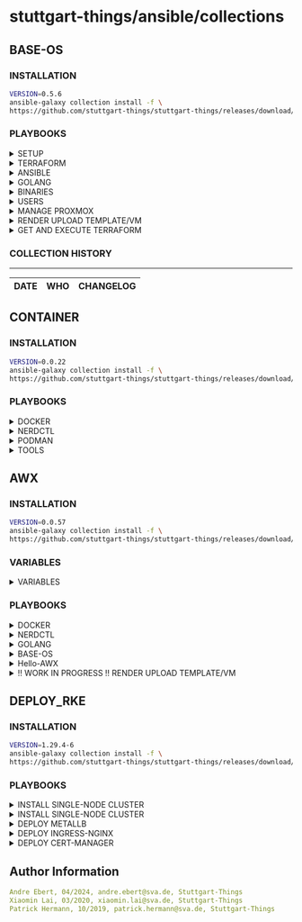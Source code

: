 # stuttgart-things/ansible/collections

## BASE-OS

### INSTALLATION

```bash
VERSION=0.5.6
ansible-galaxy collection install -f \
https://github.com/stuttgart-things/stuttgart-things/releases/download/${VERSION}/sthings-base_os-${VERSION}.tar.gz
```

### PLAYBOOKS

<details><summary>SETUP</summary>

base setup for linux machine: updates, packages, ca, banner + filesystem.

```bash
ansible-playbook sthings.base_os.setup -vv -i /tmp/inv
```

</details>

<details><summary>TERRAFORM</summary>

deploys ansible + dependecies

```bash
# VSPHERE-TF-VARS PROFILE
ansible-playbook sthings.base_os.terraform \
-e tf_project_path=/home/andre/Projects/ansible/awx/base-codehub/terraform/vsphere-andre-vm \
-e tf_vars_profile=vsphere-terraform -vv
```
```bash
# PROXMOX-TF-VARS PROFILE
ansible-playbook sthings.base_os.terraform \
-e tf_project_path=/home/andre/Projects/ansible/awx/base-codehub/terraform/proxmox-andre-vm \
-e tf_vars_profile=proxmox-terraform -vv
```
```bash
# EXAMPLE GET TERRAFORM CONFIG FROM S3 BUCKET
ansible-playbook sthings.base_os.terraform \
-e tf_project_path=/home/andre/Projects/ansible/awx/base-codehub/terraform/vsphere-andre-vm \
-e tf_vars_profile=vsphere-terraform \
-e download_config_s3=true \
-e bucket_name=example-bucket \
-e object_name=example-object -vv
```

</details>

<details><summary>ANSIBLE</summary>

deploys ansible + dependecies

```bash
ansible-playbook sthings.base_os.ansible -vv -i /tmp/inv
```

</details>

<details><summary>GOLANG</summary>

installs golang on target system(s)

```bash
# DEPLOYMENT WITH DEFAULT OPTIONS (STHINGS USER EXPORTS)
ansible-playbook sthings.base_os.golang -vv -i inventory

# DEPLOYMENT WITH OVERWRITES (DIFFRENT USER AND SPECIFY GOLANG VERSION)
ansible-playbook sthings.base_os.golang \
-e golang_version=1.22.2 \
-e go_username=elon \
-e go_usergroup=dev \
-e go_userhome=/home/elon \
-vv -i inventory

# ADD TO PLAY AND README FOR USERS DICT
```

</details>

<details><summary>BINARIES</summary>

```bash
ansible-playbook sthings.base_os.binaries -vv -i /tmp/inv
```

</details>


<details><summary>USERS</summary>

```bash
ansible-playbook sthings.base_os.users -vv -i /tmp/inv
```

</details>

<details><summary>MANAGE PROXMOX</summary>

## Rename VM/Template
```bash
ansible-playbook sthings.base_os.rename_proxmox -vv -e vmname_old=myVM -e vmname_new=myNewVM -e target_host=localhost
```

## Delete VM/Template
```bash
ansible-playbook sthings.base_os.delete_proxmox -vv -e vmname_delete=example-name -e target_host=localhost
```

</details>

<details><summary>RENDER UPLOAD TEMPLATE/VM</summary>

## Render and upload rendered VM config to s3 bucket
```bash
# Default render of vm templates
ansible-playbook sthings.base_os.render_upload_vm -vv \
-e lab=labul \
-e cloud=vsphere
```

```bash
# Render w/ given name and size
ansible-playbook sthings.base_os.render_upload_vm -vv \
-e lab=labul \
-e cloud=vsphere \
-e vmSize=l \
-e vmName=martin
```

```bash
# Render with changed VM attributes
ansible-playbook sthings.base_os.render_upload_vm -vv \
-e lab=labul \
-e cloud=vsphere \
-e vmName=test-vm \
-e vmCount=1 \
-e vm_memory=4096 \
-e vm_template=ubuntu24 \
-e vm_disk=32 \
-e vm_cpu=2
```
</details>

<details><summary>GET AND EXECUTE TERRAFORM</summary>

## Get rendered VM config and execute terraform
```bash
# Get vm config and execute terraform
ansible-playbook sthings.base_os.get_execute_terraform -vv \
-e lab=labul \
-e cloud=vsphere \
-e project_name=martin \
-e bucket_name=martin-vm-config \
-e object_name=2024-06-27-test-vnrqr.tf
```

```bash
# Destroy VM
ansible-playbook sthings.base_os.render_upload_vm -vv \
-e lab=labul \
-e cloud=vsphere \
-e project_name=martin \
-e bucket_name=martin-vm-config \
-e object_name=2024-06-27-test-vnrqr.tf \
-e state=absent
```
</details>

### COLLECTION HISTORY

----------------
| DATE  | WHO | CHANGELOG |
|---|---|---|


## CONTAINER

### INSTALLATION

```bash
VERSION=0.0.22
ansible-galaxy collection install -f \
https://github.com/stuttgart-things/stuttgart-things/releases/download/${VERSION}/sthings-container-${VERSION}.tar.gz
```

### PLAYBOOKS

<details><summary>DOCKER</summary>

###ADD DESCRIPTION

```bash
# DEPLOYMENT OF LATEST RUNTIME, CLI + COMPOSE
ansible-playbook sthings.container.docker -vv -i inventory

# DEPLOYMENT OF LATEST RUNTIME, CLI, COMPOSE + KIND CLUSTER
ansible-playbook sthings.container.docker \
-e install_kind=true \
-vv -i inventory
```

</details>

<details><summary>NERDCTL</summary>

```bash
ansible-playbook sthings.container.nerdctl -i /tmp/inv -vv
```

</details>

<details><summary>PODMAN</summary>

```bash
ansible-playbook sthings.container.podman -i /tmp/inv -vv
```

</details>

<details><summary>TOOLS</summary>

```bash
ansible-playbook sthings.container.tools -i /tmp/inv -vv
```

</details>

## AWX

### INSTALLATION

```bash
VERSION=0.0.57
ansible-galaxy collection install -f \
https://github.com/stuttgart-things/stuttgart-things/releases/download/${VERSION}/sthings-awx-${VERSION}.tar.gz
```

### VARIABLES

<details><summary>VARIABLES</summary>

* name:         Name of the job-template
* inventory:    Name of the inventory to use
* project:      Name of the Project the job-template should belong to
* state:        'present' to create job-template, 'absent' to delete job-template

</details>

### PLAYBOOKS

<details><summary>DOCKER</summary>

docker deployment awx job template w/ survey

```bash
export CONTROLLER_HOST=https://awx.<DOMAIN>.sva.de #EXAMPLE!
export CONTROLLER_USERNAME=admin #EXAMPLE!
export CONTROLLER_PASSWORD=<PASSWORD>
ansible-playbook sthings.awx.docker -vv
```

</details>

<details><summary>NERDCTL</summary>

nerdctl deployment awx job template w/ survey

```bash
export CONTROLLER_HOST=https://awx.<DOMAIN>.sva.de #EXAMPLE!
export CONTROLLER_USERNAME=admin #EXAMPLE!
export CONTROLLER_PASSWORD=<PASSWORD>
ansible-playbook sthings.awx.nerdctl -vv
```

</details>

<details><summary>GOLANG</summary>

golang deployment awx job template w/ survey

```bash
export CONTROLLER_HOST=https://awx.<DOMAIN>.sva.de #EXAMPLE!
export CONTROLLER_USERNAME=admin #EXAMPLE!
export CONTROLLER_PASSWORD=<PASSWORD>
ansible-playbook sthings.awx.golang -vv
```

</details>

<details><summary>BASE-OS</summary>

base-os deployment awx job template w/ survey

```bash
export CONTROLLER_HOST=https://awx.<DOMAIN>.sva.de #EXAMPLE!
export CONTROLLER_USERNAME=admin #EXAMPLE!
export CONTROLLER_PASSWORD=<PASSWORD>
ansible-playbook sthings.awx.baseos -vv
```

base-os deployment awx job template w/ survey AND scheduler
```bash
export CONTROLLER_HOST=https://awx.<DOMAIN>.sva.de #EXAMPLE!
export CONTROLLER_USERNAME=admin #EXAMPLE!
export CONTROLLER_PASSWORD=<PASSWORD>
ansible-playbook sthings.awx.baseos -vv -e target_host=example.labul.sva.de
```

</details>

<details><summary>Hello-AWX</summary>

Awx job template to test Host w/ survey (without dynamic inventory)

```bash
export CONTROLLER_HOST=https://awx.<DOMAIN>.sva.de #EXAMPLE!
export CONTROLLER_USERNAME=admin #EXAMPLE!
export CONTROLLER_PASSWORD=<PASSWORD>
ansible-playbook sthings.awx.hello_awx -vv -e test_host=example.labul.sva.de
```

</details>

<details><summary>!! WORK IN PROGRESS !! RENDER UPLOAD TEMPLATE/VM</summary>

Awx job template /w survey and play to render and upload templates for VMs

```bash
export CONTROLLER_HOST=https://awx.<DOMAIN>.sva.de #EXAMPLE!
export CONTROLLER_USERNAME=admin #EXAMPLE!
export CONTROLLER_PASSWORD=<PASSWORD>

#create awx resource
ansible-playbook sthings.awx.render_upload_template -vv -e lab=labul -e cloud=vsphere -e j2_template_name=<example-template>.tf.j2 -e bucket_name=<example-bucket-name>

#use play to render and upload without awx
ansible-playbook sthings.awx.render_upload_vm -vv -e lab=labul -e cloud=vsphere -e j2_template_name=<example-template>.tf.j2 -e bucket_name=<example-bucket-name>
```

</details>

## DEPLOY_RKE

### INSTALLATION

```bash
VERSION=1.29.4-6
ansible-galaxy collection install -f \
https://github.com/stuttgart-things/stuttgart-things/releases/download/${VERSION}/sthings-deploy_rke-${VERSION}.tar.gz
```

### PLAYBOOKS

<details><summary>INSTALL SINGLE-NODE CLUSTER</summary>

Deploys a rke2 multi-node cluster.

```bash
# CREATE INVENTORY
cat <<EOF > rke2
[initial_master_node]
10.100.136.151
[additional_master_nodes]
10.100.136.152
10.100.136.153
EOF

# PLAYBOOK CALL
CLUSTER_NAME=rke2
mkdir -p ~/.kube/

ansible-playbook sthings.deploy_rke.rke2 \
-i rke2 \
-e rke2_fetched_kubeconfig_path=~/.kube/${CLUSTER_NAME} \
-e cluster_setup=multinode \
-e 1.28.10 \
-e rke2_release_kind=rke2r1
-vv
```

</details>

<details><summary>INSTALL SINGLE-NODE CLUSTER</summary>

Deploys a rke2 single-node cluster.

```bash
# CREATE INVENTORY
cat <<EOF > rke2
[initial_master_node]
10.100.136.151
[additional_master_nodes]
# no details needed but group needs to be defined
EOF

# PLAYBOOK CALL
CLUSTER_NAME=rke2

ansible-playbook sthings.deploy_rke.rke2 \
-i rke2 -vv \
-e rke2_fetched_kubeconfig_path=~/.kube/${CLUSTER_NAME} \
-e cluster_setup=singlenode \
-vv
```

</details>

<details><summary>DEPLOY METALLB</summary>

Deploys metallb helm chart + ip config

```bash
ansible-playbook sthings.deploy_rke.deploy_to_k8s \
-e deployment_vars=~/projects/rke2/metallb.yaml \
-e path_to_kubeconfig=~/.kube/rke2 \ # EXAMPLE
-e profile=metallb \
-e state=present \
-vv \
-e ip_range: 10.31.103.18-10.31.103.18 # example
```

</details>

<details><summary>DEPLOY INGRESS-NGINX</summary>

Deploys ingress-nginx helm chart

```bash
ansible-playbook sthings.deploy_rke.deploy_to_k8s \
-e path_to_kubeconfig=~/.kube/rke2 \
-e profile=ingress-nginx \
-e state=present \
-vv
```

</details>

<details><summary>DEPLOY CERT-MANAGER</summary>

Deploys cert-manager + config

```bash
# DEPLOYMENT VARS
cat <<EOF > cert-manager.yaml
cert_manager_version: v1.14.4
approle_id: 1d42d7e7-8c14-e5f9-801d-b3ecef416616
approle_secret: <SECRET>
name_cluster_issuer: cluster-issuer-approle
pki_path: pki/sign/sthings-vsphere.labul.sva.de
vault_server: https://vault-vsphere.labul.sva.de:8200
ca_bundle: LS0tLS0= #...
vault_secret: vault-approle

post_manifests:
  secret_approle: |
    apiVersion: v1
    kind: Secret
    metadata:
      name: {{ vault_secret }}
      namespace: {{ namespace }}
    data:
      approle: {{ approle_secret }}

  cluster_issuer: |
    apiVersion: cert-manager.io/v1
    kind: ClusterIssuer
    metadata:
      name: {{ name_cluster_issuer }}
      namespace: {{ namespace }}
    spec:
      vault:
        path: {{ pki_path }}
        server: {{ vault_server }}
        caBundle: {{ ca_bundle }}
        auth:
          appRole:
            path: approle
            roleId: {{ approle_id }}
            secretRef:
              name: {{ vault_secret }}
              key: approle
EOF

ansible-playbook sthings.deploy_rke.deploy_to_k8s \
-e path_to_kubeconfig=~/.kube/rke2 \
-e profile=cert-manager \
-e state=present \
-e deployment_vars=~/projects/rke2/cert-manager.yaml #ABSOLUTE PATH REQUIRED!
-vv
```

<details><summary>DEPLOY RANCHER</summary>

Deploys configuration + rancher

```bash
cat <<EOF > rancher.yaml
rancher_version: 2.8.5
hostname: rancher-things
domain: demo-rancher.sthings-vsphere.labul.sva.de  # EXAMPLE
password: "{{ lookup('community.general.random_string', length=17) }}"  # EXAMPLE
ca_certs: LS0tLS1CtLS0= #..
cluster_issuer: cluster-issuer-approle

pre_manifests:
  namespace: |
    apiVersion: v1
    kind: Namespace
    metadata:
      name: {{ deployment_namespace }}

  certificate: |
    apiVersion: cert-manager.io/v1
    kind: Certificate
    metadata:
      name: {{ hostname }}-ingress
      namespace: {{ deployment_namespace }}
    spec:
      commonName: {{ hostname }}.{{ domain }}
      dnsNames:
        - {{ hostname }}.{{ domain }}
      issuerRef:
        name: {{ cluster_issuer }}
        kind: ClusterIssuer
      secretName: {{ hostname }}-tls

  tls_secret: |
    apiVersion: v1
    kind: Secret
    metadata:
      name: tls-ca
      namespace: {{ deployment_namespace }}
    data:
      cacerts.pem: {{ ca_certs }}
post_manifests: {}
EOF

ansible-playbook sthings.deploy_rke.deploy_to_k8s \
-e path_to_kubeconfig=~/.kube/rke2 \
-e profile=cert-manager \
-e state=present \
-e deployment_vars=~/projects/rke2/cert-manager.yaml #ABSOLUTE PATH REQUIRED!
-vv
```

</details>

<details><summary>CREATE API-TOKEN</summary>

Creates rancher api token

```bash
ansible-playbook sthings.deploy_rke.api_token \
-e path_to_kubeconfig=~/.kube/rke2 \
-e token_name=admin \
-e token_description="admin api token" \
-e output_token_creds=true \
# -e token_password=whatever -> can be set
# -e token_user_id -> can be set / rancher user id (must exist)
-e state=present \
-vv
```

</details>

<details><summary>CREATE DOWNSTREAM-CLUSTER</summary>

Creates rancher downstream cluster (w/ api token + ssh)

```bash
# CREATE INVENTORY

# CREATE CLUSTER PROFILE
cat <<EOF > dev1.yaml
---
cluster_name: dev1
cluster_description: "{{ cluster_name }} cluster"
cni: cilium
kubernetes_version: v1.28.10+rke2r1
EOF

      #rancher_secret_key: ""
      rancher_access_key: admin
      rancer_hostname: ""
      rancher_domain: ""
      state: present

password hY4EFxZKrIUTxTOC. Bearer is admin:hY4EFxZKrIUTxTOC"

```

</details>

</details>


Author Information
------------------

```yaml
Andre Ebert, 04/2024, andre.ebert@sva.de, Stuttgart-Things
Xiaomin Lai, 03/2020, xiaomin.lai@sva.de, Stuttgart-Things
Patrick Hermann, 10/2019, patrick.hermann@sva.de, Stuttgart-Things
```
